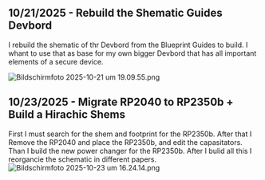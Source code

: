 <!--
  ===================    !!READ THIS NOTICE!!   ====================
  DO NOT edit this file manually. Your changes WILL BE OVERWRITTEN!
  This journal is auto generated and updated by Hack Club Blueprint.
  To edit this file, please edit your journal entries on Blueprint.
  ==================================================================
-->

## 10/21/2025 - Rebuild the Shematic Guides Devbord  

I rebuild the shematic of thr Devbord from the Blueprint Guides to build. I whant to use that as base for my own bigger Devbord that has all important elements of a secure device.

![Bildschirmfoto 2025-10-21 um 19.09.55.png](https://blueprint.hackclub.com/user-attachments/blobs/proxy/eyJfcmFpbHMiOnsiZGF0YSI6NDEwMSwicHVyIjoiYmxvYl9pZCJ9fQ==--c25a1ce09dac7a42c28ffb734a424169c66c1594/Bildschirmfoto%202025-10-21%20um%2019.09.55.png)
  

## 10/23/2025 - Migrate RP2040 to RP2350b + Build a Hirachic Shems  

First I must search for the shem and footprint for the RP2350b.
After that I Remove the RP2040 and place the RP2350b, and edit the capasitators.
Than I build the new power changer for the RP2350b.
After I bulid all this I reorgancie the schematic in different papers.![Bildschirmfoto 2025-10-23 um 16.24.14.png](https://blueprint.hackclub.com/user-attachments/blobs/proxy/eyJfcmFpbHMiOnsiZGF0YSI6NDc5MiwicHVyIjoiYmxvYl9pZCJ9fQ==--bc6d43b032c68b7f3a89073c1ac8f82479acd93c/Bildschirmfoto%202025-10-23%20um%2016.24.14.png)
  

